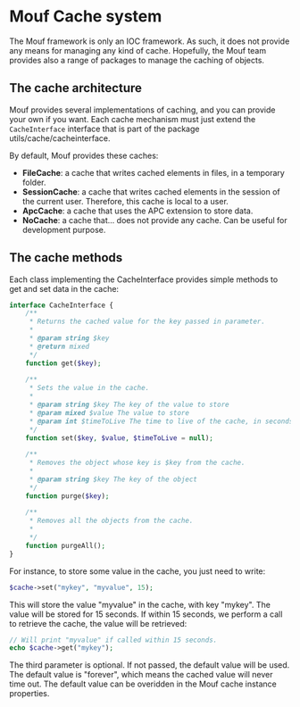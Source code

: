 Mouf Cache system
=================

The Mouf framework is only an IOC framework. As such, it does not provide any means for managing any kind of cache. Hopefully, the Mouf team provides also a range of packages to manage the caching of objects.

The cache architecture
----------------------

Mouf provides several implementations of caching, and you can provide your own if you want.
Each cache mechanism must just extend the <code>CacheInterface</code> interface that is part of the
package utils/cache/cacheinterface.

By default, Mouf provides these caches:

 - <b>FileCache</b>: a cache that writes cached elements in files, in a temporary folder.</li>
 - <b>SessionCache</b>: a cache that writes cached elements in the session of the current user. Therefore, this cache is local to a user.</li>
 - <b>ApcCache</b>: a cache that uses the APC extension to store data.</li>
 - <b>NoCache</b>: a cache that... does not provide any cache. Can be useful for development purpose.</li>


The cache methods
-----------------

Each class implementing the CacheInterface provides simple methods to get and set data in the cache:
```php
interface CacheInterface {
	/**
	 * Returns the cached value for the key passed in parameter.
	 *
	 * @param string $key
	 * @return mixed
	 */
	function get($key);
	
	/**
	 * Sets the value in the cache.
	 *
	 * @param string $key The key of the value to store
	 * @param mixed $value The value to store
	 * @param int $timeToLive The time to live of the cache, in seconds.
	 */
	function set($key, $value, $timeToLive = null);
	
	/**
	 * Removes the object whose key is $key from the cache.
	 *
	 * @param string $key The key of the object
	 */
	function purge($key);
	
	/**
	 * Removes all the objects from the cache.
	 *
	 */
	function purgeAll();
}
```


For instance, to store some value in the cache, you just need to write:

```php
$cache->set("mykey", "myvalue", 15);
```

This will store the value "myvalue" in the cache, with key "mykey". The value will be stored for 15 seconds.
If within 15 seconds, we perform a call to retrieve the cache, the value will be retrieved:

```php
// Will print "myvalue" if called within 15 seconds.
echo $cache->get("mykey");
```

The third parameter is optional. If not passed, the default value will be used. The default value is "forever", which means the
cached value will never time out. The default value can be overidden in the Mouf cache instance properties.